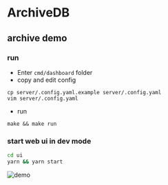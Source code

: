 # ArchiveDB





## archive demo

### run

* Enter `cmd/dashboard` folder
* copy and edit config
```shell
cp server/.config.yaml.example server/.config.yaml
vim server/.config.yaml
```
* run
```shell
make && make run
```

### start web ui in dev mode

```sh
cd ui
yarn && yarn start
```

![demo](cmd/dashboard/images/demo.png)

